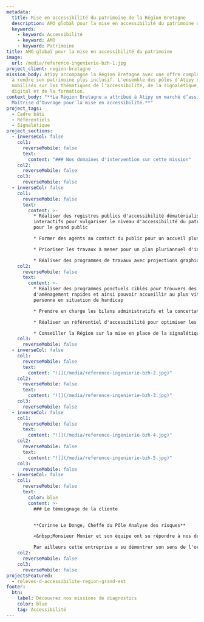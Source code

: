 ```yaml
---
metadata:
  title: Mise en accessibilité du patrimoine de la Région Bretagne
  description: AMO global pour la mise en accessibilité du patrimoine de la Région Bretagne
  keywords:
    - keyword: Accessibilité
    - keyword: AMO
    - keyword: Patrimoine
title: AMO global pour la mise en accessibilité du patrimoine
image:
  url: /media/reference-ingenierie-bzh-1.jpg
project_client: region-bretagne
mission_body: Atipy accompagne la Région Bretagne avec une offre complète visant
  à rendre son patrimoine plus inclusif. L'ensemble des pôles d'Atipy sont ainsi
  mobilisés sur les thématiques de l'accessibilité, de la signalétique, du
  digital et de la formation.
context_body: "**La Région Bretagne a attribué à Atipy un marché d’assistance à
  Maîtrise d’Ouvrage pour la mise en accessibilité.**"
project_tags:
  - Cadre bâti
  - Référentiels
  - Signalétique
project_sections:
  - inverseCol: false
    col1:
      reverseMobile: false
      text:
        content: "### Nos domaines d'intervention sur cette mission"
    col2:
      reverseMobile: false
    col3:
      reverseMobile: false
  - inverseCol: false
    col1:
      reverseMobile: false
      text:
        content: >-
          * Réaliser des registres publics d'accessibilité dématérialisés et
          interactifs pour vulgariser le niveau d'accessibilité du patrimoine
          pour le grand public

          * Former des agents au contact du public pour un accueil plus inclusif

          * Prioriser les travaux à mener pour un plan pluriannuel d'investissement raisonné et utile

          * Réaliser des programmes de travaux avec projections graphiques et corrélés aux besoins des établissements et aux projets d'aménagements en cours
    col2:
      reverseMobile: false
      text:
        content: >-
          * Réaliser des programmes ponctuels ciblés pour trouvers des solutions
          d'aménagement rapides et ainsi pouvoir accueillir au plus vite une
          personne en situation de handicap

          * Prendre en charge les bilans administratifs et la concertation avec les autorités compétentes. 

          * Réaliser un référentiel d'accessibilité pour optimiser les travaux

          * Conseiller la Région sur la mise en place de la signalétique
    col3:
      reverseMobile: false
  - inverseCol: false
    col1:
      reverseMobile: false
      text:
        content: "![](/media/reference-ingenierie-bzh-2.jpg)"
    col2:
      reverseMobile: false
      text:
        content: "![](/media/reference-ingenierie-bzh-3.jpg)"
    col3:
      reverseMobile: false
  - inverseCol: false
    col1:
      reverseMobile: false
      text:
        content: "![](/media/reference-ingenierie-bzh-4.jpg)"
    col2:
      reverseMobile: false
      text:
        content: "![](/media/reference-ingenierie-bzh-5.jpg)"
    col3:
      reverseMobile: false
  - inverseCol: false
    col1:
      reverseMobile: false
      text:
        color: blue
        content: >-
          ### Le témoignage de la cliente


          **Corinne Le Donge, Cheffe du Pôle Analyse des risques**

          «&nbsp;Monsieur Monier et son équipe ont su répondre à nos demandes, y compris dans l’urgence, nous apporter de précieux conseils pour optimiser au mieux les travaux de mise en accessibilité du bâti. 

          Par ailleurs cette entreprise a su démontrer son sens de l'organisation, sa réactivité et produit des livrables correspondant à nos exigences, tant en qualité qu’en délais&nbsp;».
    col2:
      reverseMobile: false
    col3:
      reverseMobile: false
projectsFeatured:
  - releves-d-accessibilite-region-grand-est
footer:
  btn:
    label: Découvrez nos missions de diagnostics
    color: blue
    tag: Accessibilité
---
```

